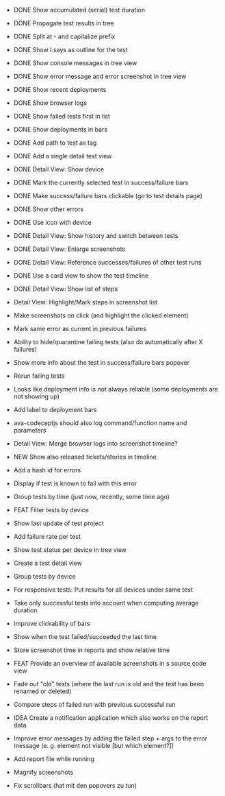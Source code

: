 - DONE Show accumulated (serial) test duration
- DONE Propagate test results in tree
- DONE Split at - and capitalize prefix
- DONE Show I.says as outline for the test
- DONE Show console messages in tree view
- DONE Show error message and error screenshot in tree view
- DONE Show recent deployments
- DONE Show browser logs
- DONE Show failed tests first in list
- DONE Show deployments in bars
- DONE Add path to test as tag
- DONE Add a single detail test view
- DONE Detail View: Show device
- DONE Mark the currently selected test in success/failure bars
- DONE Make success/failure bars clickable (go to test details page)
- DONE Show other errors
- DONE Use icon with device
- DONE Detail View: Show history and switch between tests
- DONE Detail View: Enlarge screenshots
- DONE Detail View: Reference successes/failures of other test runs
- DONE Use a card view to show the test timeline
- DONE Detail View: Show list of steps

- Detail View: Highlight/Mark steps in screenshot list
- Make screenshots on click (and highlight the clicked element)
- Mark same error as current in previous failures
- Ability to hide/quarantine failing tests (also do automatically after X failures)
- Show more info about the test in success/failure bars popover
- Rerun failing tests
- Looks like deployment info is not always reliable (some deployments are not showing up)
- Add label to deployment bars
- ava-codeceptjs should also log command/function name and parameters
- Detail View: Merge browser logs into screenshot timeline?
- NEW Show also released tickets/stories in timeline
- Add a hash id for errors
- Display if test is known to fail with this error
- Group tests by time (just now, recently, some time ago)
- FEAT Filter tests by device
- Show last update of test project
- Add failure rate per test
- Show test status per device in tree view
- Create a test detail view
- Group tests by device
- For responsive tests: Put results for all devices under same test
- Take only successful tests into account when computing average duration
- Improve clickability of bars
- Show when the test failed/succeeded the last time
- Store screenshot time in reports and show relative time
- FEAT Provide an overview of available screenshots in s source code view
- Fade out "old" tests (where the last run is old and the test has been renamed or deleted)
- Compare steps of failed run with previous successful run
- IDEA Create a notification application which also works on the report data
- Improve error messages by adding the failed step + args to the error message (e. g. element not visible [but which element?])
- Add report file while running
- Magnify screenshots
- Fix scrollbars (hat mit den popovers zu tun)
